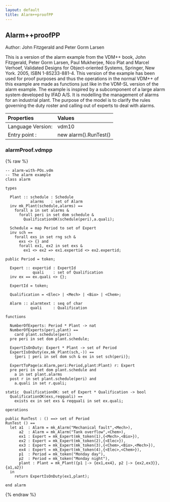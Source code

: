 ```yaml
---
layout: default
title: Alarm++proofPP
---
```


## Alarm++proofPP
Author: John Fitzgerald and Peter Gorm Larsen


This is a version of the alarm example from the VDM++ book, John 
Fitzgerald, Peter Gorm Larsen, Paul Mukherjee, Nico Plat and Marcel 
Verhoef, Validated Designs for Object-oriented Systems, Springer, 
New York. 2005, ISBN 1-85233-881-4. This version of the example has 
been used for proof purposes and thus the operations in the normal 
VDM++ of this example are made as functions just like in the VDM-SL
version of the alarm example. The example is inspired by a subcomponent 
of a large alarm system developed by IFAD A/S. It is modelling the 
management of alarms for an industrial plant. The purpose of the 
model is to clarify the rules governing the duty roster and calling 
out of experts to deal with alarms. 


| Properties | Values          |
| :------------ | :---------- |
|Language Version:| vdm10|
|Entry point     :| new alarm().RunTest()|


### alarmProof.vdmpp

{% raw %}
~~~
-- alarm-with-POs.vdm
-- The alarm example 
class alarm
 
types

  Plant :: schedule : Schedule
           alarms   : set of Alarm
  inv mk_Plant(schedule,alarms) ==
    forall a in set alarms &
      forall peri in set dom schedule &
        QualificationOK(schedule(peri),a.quali);
             
  Schedule = map Period to set of Expert
  inv sch ==
    forall exs in set rng sch &
      exs <> {} and
      forall ex1, ex2 in set exs &
        ex1 <> ex2 => ex1.expertid <> ex2.expertid;

public Period = token;

  Expert :: expertid : ExpertId
            quali    : set of Qualification
  inv ex == ex.quali <> {};

  ExpertId = token;

  Qualification = <Elec> | <Mech> | <Bio> | <Chem>;
           
  Alarm :: alarmtext : seq of char
           quali     : Qualification

functions

  NumberOfExperts: Period * Plant -> nat
  NumberOfExperts(peri,plant) ==
    card plant.schedule(peri)
  pre peri in set dom plant.schedule;

  ExpertIsOnDuty: Expert * Plant -> set of Period
  ExpertIsOnDuty(ex,mk_Plant(sch,-)) ==
    {peri | peri in set dom sch & ex in set sch(peri)};

  ExpertToPage(a:Alarm,peri:Period,plant:Plant) r: Expert
  pre peri in set dom plant.schedule and
    a in set plant.alarms
  post r in set plant.schedule(peri) and
    a.quali in set r.quali;

static  QualificationOK: set of Expert * Qualification -> bool
  QualificationOK(exs,reqquali) ==
    exists ex in set exs & reqquali in set ex.quali;
  
operations

public RunTest : () ==> set of Period
RunTest () ==
  let a1  : Alarm = mk_Alarm("Mechanical fault",<Mech>),
      a2  : Alarm = mk_Alarm("Tank overflow",<Chem>),
      ex1 : Expert = mk_Expert(mk_token(1),{<Mech>,<Bio>}),
      ex2 : Expert = mk_Expert(mk_token(2),{<Elec>}),
      ex3 : Expert = mk_Expert(mk_token(3),{<Chem>,<Bio>,<Mech>}),
      ex4 : Expert = mk_Expert(mk_token(4),{<Elec>,<Chem>}),
      p1  : Period = mk_token("Monday day"),
      p2  : Period = mk_token("Monday night"),
      plant : Plant = mk_Plant({p1 |-> {ex1,ex4}, p2 |-> {ex2,ex3}},{a1,a2})       
  in
    return ExpertIsOnDuty(ex1,plant);
		
end alarm

~~~
{% endraw %}

